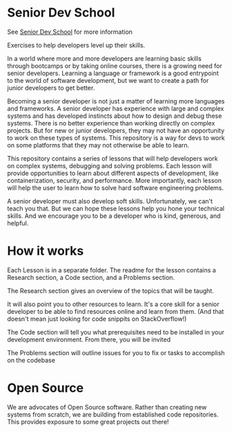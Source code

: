 # Senior Dev School

See [Senior Dev School](https://seniordevschool.com) for more information

Exercises to help developers level up their skills.

In a world where more and more developers are learning basic skills through bootcamps or by taking online courses, there is a growing need for senior developers. Learning a language or framework is a good entrypoint to the world of software development, but we want to create a path for junior developers to get better. 

Becoming a senior developer is not just a matter of learning more languages and frameworks. A senior developer has experience with large and complex systems and has developed instincts about how to design and debug these systems. There is no better experience than working directly on complex projects. But for new or junior developers, they may not have an opportunity to work on these types of systems. This repository is a way for devs to work on some platforms that they may not otherwise be able to learn. 

This repository contains a series of lessons that will help developers work on complex systems, debugging and solving problems. Each lesson will provide opportunities to learn about different aspects of development, like containerization, security, and performance. More importantly, each lesson will help the user to learn how to solve hard software engineering problems.

A senior developer must also develop soft skills. Unfortunately, we can't teach you that. But we can hope these lessons help you hone your technical skills. And we encourage you to be a developer who is kind, generous, and helpful.

# How it works

Each Lesson is in a separate folder. The readme for the lesson contains a Research section, a Code section, and a Problems section.

The Research section gives an overview of the topics that will be taught. 

It will also point you to other resources to learn. It's a core skill for a senior developer to be able to find resources online and learn from them. (And that doesn't mean just looking for code snippits on StackOverflow!)

The Code section will tell you what prerequisites need to be installed in your development environment. From there, you will be invited  

The Problems section will outline issues for you to fix or tasks to accomplish on the codebase

# Open Source

We are advocates of Open Source software. Rather than creating new systems from scratch, we are building from established code repositories. This provides exposure to some great projects out there!

